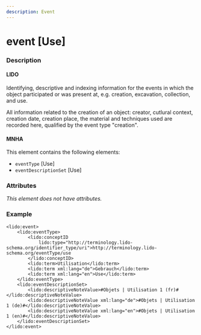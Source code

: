 ```yaml
---
description: Event
---
```


# event \[Use\]

### Description

#### LIDO

Identifying, descriptive and indexing information for the events in which the object participated or was present at, e.g. creation, excavation, collection, and use.

All information related to the creation of an object: creator, cutlural context, creation date, creation place, the material and techniques used are recorded here, qualified by the event type "creation".

#### MNHA

This element contains the following elements:

* `eventType` \[Use\]
* `eventDescriptionSet` \[Use\]

### Attributes

_This element does not have attributes._

### Example

```markup
<lido:event>
    <lido:eventType>
        <lido:conceptID
            lido:type="http://terminology.lido-schema.org/identifier_type/uri">http://terminology.lido-schema.org/eventType/use
        </lido:conceptID>
        <lido:term>Utilisation</lido:term>
        <lido:term xml:lang="de">Gebrauch</lido:term>
        <lido:term xml:lang="en">Use</lido:term>
    </lido:eventType>
    <lido:eventDescriptionSet>
        <lido:descriptiveNoteValue>#Objets | Utilisation 1 (fr)#</lido:descriptiveNoteValue>
        <lido:descriptiveNoteValue xml:lang="de">#Objets | Utilisation 1 (de)#</lido:descriptiveNoteValue>
        <lido:descriptiveNoteValue xml:lang="en">#Objets | Utilisation 1 (en)#</lido:descriptiveNoteValue>
    </lido:eventDescriptionSet>
</lido:event>
```

